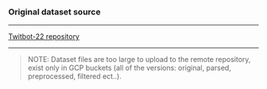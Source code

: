 ### **Original dataset source**

---

[Twitbot-22 repository](https://github.com/LuoUndergradXJTU/TwiBot-22)

---

> NOTE: Dataset files are too large to upload to the remote repository, exist only in GCP buckets (all of the versions: original, parsed, preprocessed, filtered ect..).
